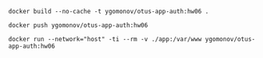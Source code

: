 ```shell
docker build --no-cache -t ygomonov/otus-app-auth:hw06 .
```

```shell
docker push ygomonov/otus-app-auth:hw06
```

```shell
docker run --network="host" -ti --rm -v ./app:/var/www ygomonov/otus-app-auth:hw06
```